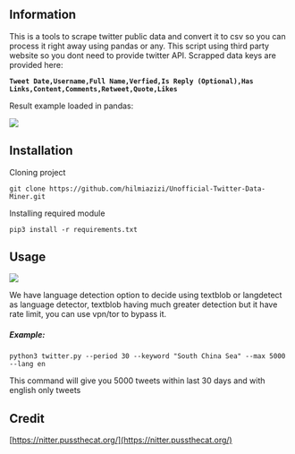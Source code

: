 ## Information
This is a tools to scrape twitter public data and convert it to csv so you can process it right away using pandas or any. This script using third party website so you dont need to provide twitter API. Scrapped data keys are provided here:

**`Tweet Date,Username,Full Name,Verfied,Is Reply (Optional),Has Links,Content,Comments,Retweet,Quote,Likes`**

Result example loaded in pandas:

![](https://i.imgur.com/L2L99bX.png)


## Installation 
Cloning project

`git clone https://github.com/hilmiazizi/Unofficial-Twitter-Data-Miner.git`


Installing required module

`pip3 install -r requirements.txt `

## Usage
![](https://i.imgur.com/dg6R6Le.png)

We have language detection option to decide using textblob or langdetect as language detector, textblob having much greater detection but it have rate limit, you can use vpn/tor to bypass it.


##### Example:
`python3 twitter.py --period 30 --keyword "South China Sea" --max 5000 --lang en`

This command will give you 5000 tweets within last 30 days and with english only tweets


## Credit
[https://nitter.pussthecat.org/](https://nitter.pussthecat.org/)
